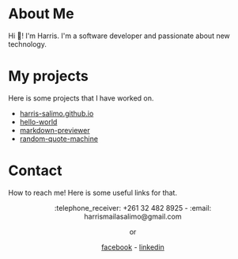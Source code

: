 # About Me

Hi :wave:! I'm Harris. I'm a software developer and passionate about new technology.


# My projects

Here is some projects that I have worked on.

- [harris-salimo.github.io](https://github.com/harris-salimo/harris-salimo.github.io)
- [hello-world](https://github.com/harris-salimo/hello-world)
- [markdown-previewer](https://github.com/harris-salimo/markdown-previewer)
- [random-quote-machine](https://github.com/harris-salimo/random-quote-machine)


# Contact

How to reach me! Here is some useful links for that.

<center>
:telephone_receiver: +261 32 482 8925 - :email: harrismailasalimo@gmail.com

or

[facebook](https://www.facebook.com/harris.salimo/) - [linkedin](https://www.linkedin.com/in/harris-maila-salimo-098745210/)
</center>
  

